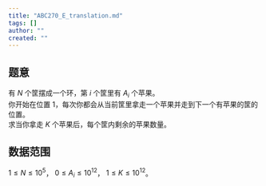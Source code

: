 ```yaml
---
title: "ABC270_E_translation.md"
tags: []
author: ""
created: ""
---
```


## 题意

有 $N$ 个筐摆成一个环，第 $i$ 个筐里有 $A_i$ 个苹果。     
你开始在位置 $1$，每次你都会从当前筐里拿走一个苹果并走到下一个有苹果的筐的位置。    
求当你拿走 $K$ 个苹果后，每个筐内剩余的苹果数量。    

## 数据范围

$1\le N\le 10^5$，
$0\le A_i\le 10^{12}$，
$1\le K\le 10^{12}$。

